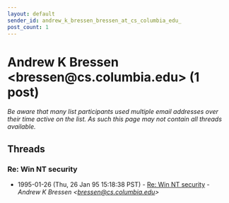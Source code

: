 ```yaml
---
layout: default
sender_id: andrew_k_bressen_bressen_at_cs_columbia_edu_
post_count: 1
---
```


# Andrew K Bressen <bressen<span>@</span>cs.columbia.edu> (1 post)

_Be aware that many list participants used multiple email addresses over their time active on the list. As such this page may not contain all threads available._

## Threads

### Re: Win NT security
+ 1995-01-26 (Thu, 26 Jan 95 15:18:38 PST) - [Re: Win NT security](/archive/1995/01/75c6d1d89971dec6bd7e35b011b96030429b580181972627a9ea9e93d05e6f74) - _Andrew K Bressen \<bressen@cs.columbia.edu\>_

